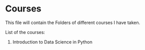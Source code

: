 # Courses
This file will contain the Folders of different courses I have taken.

List of the courses:
1. Introduction to Data Science in Python
